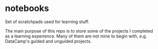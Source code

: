 # notebooks
Set of scratchpads used for learning stuff.

The main purpose of this repo is to store some of the projects
I completed as a learning experience. Many of them are not mine
to begin with, e.g. DataCamp's guided and unguided projects.
